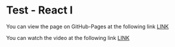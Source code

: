 # Test - React I

You can view the page on GitHub-Pages at the following link [LINK](https://harmonious-conkies-ed915a.netlify.app)

You can watch the video at the following link [LINK](https://www.loom.com/share/be2bb1c58aa24132a2360792cd832fe9)
